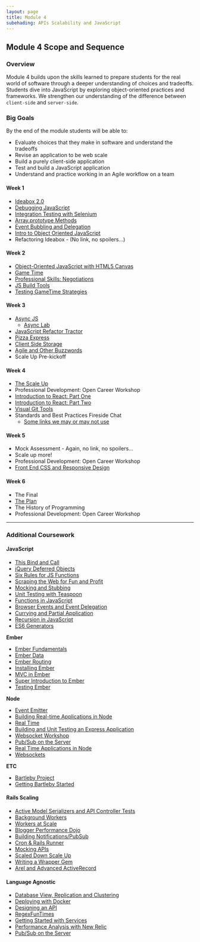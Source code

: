 ```yaml
---
layout: page
title: Module 4
subehading: APIs Scalability and JavaScript
---
```


## Module 4 Scope and Sequence

### Overview

Module 4 builds upon the skills learned to prepare students for the real world of software through a deeper understanding of choices and tradeoffs. Students dive into JavaScript by exploring object-oriented practices and frameworks. We strengthen our understanding of the difference between `client-side` and `server-side`.

### Big Goals

By the end of the module students will be able to:

* Evaluate choices that they make in software and understand the tradeoffs
* Revise an application to be web scale
* Build a purely client-side application
* Test and build a JavaScript application
* Understand and practice working in an Agile workflow on a team

#### Week 1

* [Ideabox 2.0](projects/revenge_of_idea_box)
* [Debugging JavaScript](lessons/debugging_javascript)
* [Integration Testing with Selenium](lessons/getting_started_with_selenium_testing)
* [Array.prototype Methods](lessons/array_prototype_methods)
* [Event Bubbling and Delegation](lessons/event-bubbling-and-delegation)
* [Intro to Object Oriented JavaScript](lessons/object_oriented_javascript)
* Refactoring Ideabox - (No link, no spoilers...)

#### Week 2

* [Object-Oriented JavaScript with HTML5 Canvas](https://github.com/mdn/advanced-js-fundamentals-ck/blob/gh-pages/tutorials/03-object-oriented-javascript/03-canvas-and-object-oriented-javascript.md)
* [Game Time](projects/gametime_project)
* [Professional Skills: Negotiations](https://github.com/turingschool/professional_skills/blob/master/negotiations.md)
* [JS Build Tools](lessons/javascript-build-tools)
* [Testing GameTime Strategies](https://github.com/turingschool-examples/gametime-testing-journey)

#### Week 3

* [Async JS](https://www.icloud.com/keynote/00026II3eyzH3DhAOBEV8wnQQ#Asynchronous_JavaScript)
  * [Async Lab](http://bit.ly/async-lab)
* [JavaScript Refactor Tractor](lessons/js_refactor_tractor)
* [Pizza Express](https://github.com/turingschool-examples/pizza-express)
* [Client Side Storage](lessons/client_side_storage)
* [Agile and Other Buzzwords](lessons/agile_and_other_buzzwords)
* Scale Up Pre-kickoff

#### Week 4

* [The Scale Up](projects/scale_up_week-4-kickoff)
* Professional Development: Open Career Workshop
* [Introduction to React: Part One](lessons/intro_to_react)
* [Introduction to React: Part Two](lessons/intro_to_react_part_2)
* [Visual Git Tools](lessons/visual_git_tools)
* Standards and Best Practices Fireside Chat
  * [Some links we may or may not use](lessons/api_best_practices)

#### Week 5

* Mock Assessment - Again, no link, no spoilers...
* Scale up more!
* Professional Development: Open Career Workshop
* [Front End CSS and Responsive Design](https://github.com/turingschool-examples/intro-to-responsive)

#### Week 6

* The Final
* [The Plan]()
* The History of Programming
* Professional Development: Open Career Workshop

-------

### Additional Coursework

#### JavaScript

* [This Bind and Call](lessons/javascript_function_contexts_this_bind_and_call)
* [jQuery Deferred Objects](lessons/jquery_deferreds)
* [Six Rules for JS Functions](lessons/six_rules_for_js_functions)
* [Scraping the Web for Fun and Profit](lessonsweb_scraping_for_fun_and_profit)
* [Mocking and Stubbing](lessons/mocking_and_stubbing)
* [Unit Testing with Teaspoon](lessons/testing_javascript_in_rails)
* [Functions in JavaScript](https://github.com/mdn/advanced-js-fundamentals-ck/tree/gh-pages/tutorials/02-functions)
* [Browser Events and Event Delegation](https://github.com/mdn/advanced-js-fundamentals-ck/tree/gh-pages/tutorials/04-events)
* [Currying and Partial Application](https://github.com/mdn/advanced-js-fundamentals-ck/blob/gh-pages/tutorials/02-functions/02-currying-and-partial-application.md)
* [Recursion in JavaScript](https://github.com/mdn/advanced-js-fundamentals-ck/blob/gh-pages/tutorials/02-functions/04-recursion.md)
* [ES6 Generators](https://github.com/mdn/advanced-js-fundamentals-ck/blob/gh-pages/tutorials/02-functions/05-generators.md)

**Ember**

* [Ember Fundamentals](lessons/ember_fundamentals)
* [Ember Data](lessons/ember_data)
* [Ember Routing](lessons/ember_routing)
* [Installing Ember](lessons/installing_ember)
* [MVC in Ember](lessons/mvc_in_ember)
* [Super Introduction to Ember](lessons/super-introduction-to-ember)
* [Testing Ember](lessons/testing_ember)

**Node**

* [Event Emitter](lessons/event_emitter)
* [Building Real-time Applications in Node](lessons/real_time_applications_with_node)
* [Real Time](lessons/real_time)
* [Building and Unit Testing an Express Application](https://github.com/turingschool-examples/pizza-express)
* [Websocket Workshop](lessons/websockets_workshop)
* [Pub/Sub on the Server](lessons/pubsub_on_the_server)
* [Real Time Applications in Node](lessons/real_time_applications_with_node)
* [Websockets](lessons/websockets_workshop)

**ETC**

* [Bartleby Project](lessons/bartleby_project)
* [Getting Bartleby Started](lessons/getting-bartleby-started.md)

#### Rails Scaling

* [Active Model Serializers and API Controller Tests](lessons/active_model_serializers_and_api_controller_tests)
* [Background Workers](lessons/background_workers_revisited)
* [Workers at Scale](lessons/workers_at_scale)
* [Blogger Performance Dojo](lessons/blogger_performance_workshop)
* [Building Notifications/PubSub](lessons/building_notifications)
* [Cron & Rails Runner](lessons/cron_and_rails_runner)
* [Mocking APIs](lessons/mocking_apis_v2)
* [Scaled Down Scale Up](lessons/scaled_down_scale_up)
* [Writing a Wrapper Gem](lessons/writing_a_wrapper_gem)
* [Arel and Advanced ActiveRecord](lessons/advanced_active_record_queries)

#### Language Agnostic

* [Database View, Replication and Clustering](lessons/database_views_replication_clustering)
* [Deploying with Docker](lessons/deploying_with_docker)
* [Designing an API](lessons/designing_an_api)
* [RegexFunTimes](lessons/regex_fun)
* [Getting Started with Services](lessons/getting_started_with_services)
* [Performance Analysis with New Relic](lessons/performance_analysis_with_newrelic)
* [Pub/Sub on the Server](lessons/pubsub_on_the_server)
